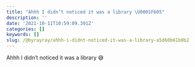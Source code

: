 ```yaml
---
title: "Ahhh I didn’t noticed it was a library \U0001F605"
description: ''
date: '2021-10-11T10:59:09.391Z'
categories: []
keywords: []
slug: /@byrayray/ahhh-i-didnt-noticed-it-was-a-library-a5d60b61b0b2
---
```


Ahhh I didn’t noticed it was a library 😅